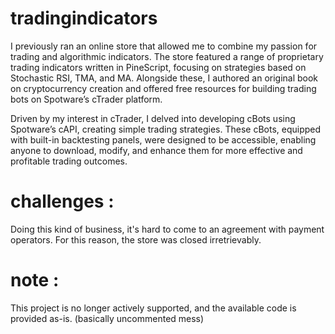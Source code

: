 # tradingindicators

I previously ran an online store that allowed me to combine my passion for trading and algorithmic indicators. The store featured a range of proprietary trading indicators written in PineScript, focusing on strategies based on Stochastic RSI, TMA, and MA. Alongside these, I authored an original book on cryptocurrency creation and offered free resources for building trading bots on Spotware’s cTrader platform.

Driven by my interest in cTrader, I delved into developing cBots using Spotware’s cAPI, creating simple trading strategies. These cBots, equipped with built-in backtesting panels, were designed to be accessible, enabling anyone to download, modify, and enhance them for more effective and profitable trading outcomes.

# challenges : 

Doing this kind of business, it's hard to come to an agreement with payment operators. For this reason, the store was closed irretrievably.

# note : 
This project is no longer actively supported, and the available code is provided as-is. (basically uncommented mess)
